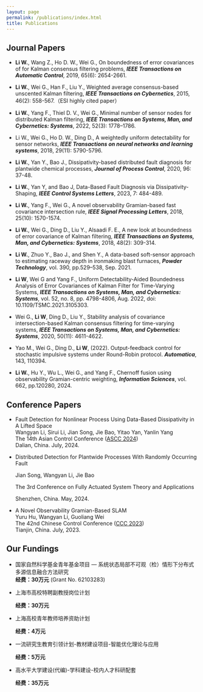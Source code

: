 ```yaml
---
layout: page
permalink: /publications/index.html
title: Publications
---
```


## Journal Papers

- **Li W.**, Wang Z., Ho D. W., Wei G., On boundedness of error covariances of for Kalman consensus filtering problems, ***IEEE Transactions on Automatic Control***, 2019, 65(6): 2654-2661.

- **Li W.**, Wei G., Han F., Liu Y., Weighted average consensus-based unscented Kalman filtering, ***IEEE Transactions on Cybernetics***, 2015, 46(2): 558-567.（ESI highly cited paper）

- **Li W.**, Yang F., Thiel D. V., Wei G., Minimal number of sensor nodes for distributed Kalman filtering, ***IEEE Transactions on Systems, Man, and Cybernetics: Systems***, 2022, 52(3): 1778–1786.
- Li W., Wei G., Ho D. W., Ding D., A weightedly uniform detectability for sensor networks, ***IEEE Transactions on neural networks and learning systems***, 2018, 29(11): 5790-5796.
- **Li W.**, Yan Y., Bao J., Dissipativity-based distributed fault diagnosis for plantwide chemical processes, ***Journal of Process Control***, 2020, 96: 37-48.
- **Li W.**, Yan Y, and Bao J, Data-Based Fault Diagnosis via Dissipativity-Shaping, ***IEEE Control Systems Letters***, 2023, 7: 484-489.
- **Li W.**, Yang F., Wei G., A novel observability Gramian-based fast covariance intersection rule, ***IEEE Signal Processing Letters***, 2018, 25(10): 1570-1574.
- **Li W.**, Wei G., Ding D., Liu Y., Alsaadi F. E., A new look at boundedness of error covariance of Kalman filtering, ***IEEE Transactions on Systems, Man, and Cybernetics: Systems***, 2018, 48(2): 309-314.
- **Li W.**, Zhuo Y., Bao J., and Shen Y., A data-based soft-sensor approach to estimating raceway depth in ironmaking blast furnaces, ***Powder Technology***, vol. 390, pp.529–538, Sep. 2021.
- **Li W**, Wei G and Yang F., Uniform Detectability-Aided Boundedness Analysis of Error Covariances of Kalman Filter for Time-Varying Systems, ***IEEE Transactions on Systems, Man, and Cybernetics: Systems***, vol. 52, no. 8, pp. 4798-4806, Aug. 2022, doi: 10.1109/TSMC.2021.3105303. 
- Wei G., **Li W**, Ding D., Liu Y., Stability analysis of covariance intersection-based Kalman consensus filtering for time-varying systems, ***IEEE Transactions on Systems, Man, and Cybernetics: Systems***, 2020, 50(11): 4611-4622. 
- Yao M., Wei G., Ding D., **Li W**, (2022). Output-feedback control for stochastic impulsive systems under Round-Robin protocol. ***Automatica***, 143, 110394.
- **Li W.**, Hu Y., Wu L., Wei G., and Yang F., Chernoff fusion using observability Gramian-centric weighting, ***Information Sciences***, vol. 662, pp.120280, 2024.

## Conference Papers

- Fault Detection for Nonlinear Process Using Data-Based Dissipativity in A Lifted Space<br> Wangyan Li, Sirui Li, Jian Song, Jie Bao, Yitao Yan, Yanlin Yang<br>The 14th Asian Control Conference ([ASCC 2024](https://ascc2024.dlut.edu.cn/Meeting/Default/Index_En?mid=b33811d2-a470-436f-9ad8-ca998c03a35d&page=1))<br>Dalian, China. July, 2024.

- Distributed Detection for Plantwide Processes With Randomly Occurring Fault<br>

  Jian Song, Wangyan Li, Jie Bao<br>

  The 3rd Conference on Fully Actuated System Theory and Applications

  Shenzhen, China. May, 2024.

- A Novel Observability Gramian-Based SLAM<br> Yuru Hu, Wangyan Li, Guoliang Wei<br>The 42nd Chinese Control Conference ([CCC 2023](https://ccc2023.nankai.edu.cn/))<br>Tianjin, China. July, 2023.

## Our Fundings

- 国家自然科学基金青年基金项目 — 系统状态局部不可观（检）情形下分布式多源信息融合方法研究<br>**经费：30万元** (Grant No. 62103283)

- 上海市高校特聘副教授岗位计划

  **经费：30万元**

- 上海高校青年教师培养资助计划

  **经费：4万元**

- 一流研究生教育引领计划-教材建设项目-智能优化理论与应用

  **经费：5万元**

- 高水平大学建设(代编)-学科建设-校内人才科研配套

  **经费：35万元**
